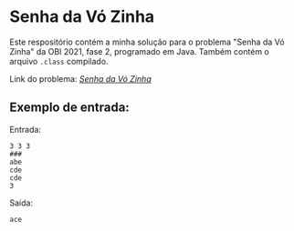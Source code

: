 # Senha da Vó Zinha

Este respositório contém a minha solução para o problema "Senha da Vó Zinha" da OBI 2021, fase 2, programado em Java. Também contém o arquivo `.class` compilado.

Link do problema: *[Senha da Vó Zinha](https://olimpiada.ic.unicamp.br/pratique/p2/2021/f2/senha/)*

## Exemplo de entrada:

Entrada:

    3 3 3
    ###
    abe 
    cde
    cde 
    3
    
Saída:

    ace
